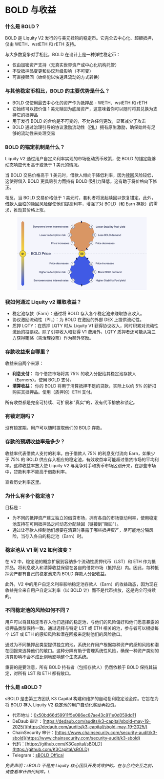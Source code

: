 # BOLD 与收益

### 什么是 BOLD？

BOLD 是 Liquity V2 发行的与美元挂钩的稳定币。它完全去中心化、超额抵押，仅由 WETH、wstETH 和 rETH 支持。

与大多数竞争对手相比，BOLD 在设计上是一种弹性稳定币：&#x20;

* 仅由加密资产支持（无真实世界资产或中心化机构托管）
* 不受抵押品变更和协议升级影响（不可变）
* 可直接赎回（始终能以快速且流动的方式转换）

### 与其他稳定币相比，BOLD 的主要优势是什么？

* BOLD 仅使用最去中心化的资产作为抵押品 - WETH、wstETH 和 rETH&#x20;
* 它始终可以按价值 1 美元赎回为底层资产，这意味着你可以随时将其兑换为支持它的抵押品
* 用于发行 BOLD 的合约是不可变的，不允许任何更改，显著减少了攻击
* BOLD 通过治理引导的协议激励流动性（[PIL](lqty-staking.md#docs-internal-guid-8a7939ae-7fff-d87a-a798-f657d5fd8501)）拥有原生激励，确保始终有足够的流动性来处理交易

### BOLD 的锚定机制是什么？

Liquity V2 通过用户自定义利率实现的市场驱动货币政策，使 BOLD 的锚定能够动态响应代币高于或低于 1 美元的情况。

当 BOLD 交易价格高于 1 美元时，借款人倾向于降低利率，因为[赎回](redemptions-and-delegation.md#what-are-redemptions)风险较低，这使得借入 BOLD 更具吸引力而持有 BOLD 吸引力降低。这有助于将价格向下修正。

相反，当 BOLD 交易价格低于 1 美元时，套利者将发起赎回以恢复锚定。此外，借款人面临的赎回风险促使他们提高利率，增强了对 BOLD（和 Earn 存款）的需求，推动其价格上涨。

<figure><img src="../.gitbook/assets/light - BOLD peg mechanism.png" alt=""><figcaption></figcaption></figure>

### 我如何通过 Liquity v2 赚取收益？

* 稳定池存款（Earn）：通过将 BOLD 存入各个稳定池来赚取协议收入。
* 协议激励流动性（PIL）：为 BOLD 在激励的外部 DEX 上提供流动性。&#x20;
* 质押 LQTY：在质押 LQTY 时从 Liquity V1 获得协议收入，同时积累对流动性激励的投票权。除了引导收入和获得 V1 费用外，LQTY 质押者还可能从第三方获得贿赂（需治理投票）作为额外奖励。

### 存款收益来自哪里？

收益来自两个来源：

* **利息支付：** 每个借贷市场将其 75% 的收入分配给其稳定池存款人（Earners）。使用 BOLD 支付。
* &#x20;**清算收益：** 你的 BOLD 将用于清算抵押不足的贷款，实际上以约 5% 的折扣购买其抵押品。使用（质押的）ETH 支付。

所有收益都是完全可持续、可扩展和"真实"的，没有代币排放和锁定。

### 有锁定期吗？  <a href="#docs-internal-guid-e33469f8-7fff-3873-3b78-742f370cf298" id="docs-internal-guid-e33469f8-7fff-3873-3b78-742f370cf298"></a>

没有锁定期。用户可以随时提取他们的 BOLD 存款。&#x20;

### 存款的预期收益率是多少？ <a href="#docs-internal-guid-9adfe211-7fff-6cdc-ba63-258b45131fbf" id="docs-internal-guid-9adfe211-7fff-6cdc-ba63-258b45131fbf"></a>

收益率代表借款人支付的利率。由于借款人 75% 的利息支付流向 Earn，如果少于 75% 的 BOLD 供应存入相应的稳定池，有效收益率可能超过借贷市场的平均利率。这种收益率放大使 Liquity V2 与竞争对手和货币市场区别开来，在那些市场中，贷款利率不能高于借款利率。

查看历史利率[这里](https://dune.com/liquity/liquity-v2#interest-rates)。

### 为什么有多个稳定池？

目标是：

* 为不同的抵押资产建立独立的借贷市场，拥有各自的市场驱动利率，使用稳定池支持在可用抵押品之间动态分配赎回（链接到"赎回"）。&#x20;
* 通过让存款人控制他们想要在清算时暴露于哪些抵押资产，尽可能地分隔风险，当存入各自的稳定池（Earn）时。

### 稳定池从 V1 到 V2 如何演变？

在 V2 中，稳定池的概念扩展到容纳多个流动性质押代币（LST）和 ETH 作为抵押品，将利息收入和清算收益保留在各自的借贷市场（抵押品）内。因此，每种抵押资产都有自己的稳定池来向 BOLD 存款人分配收益。

此外，V2 中的用户自定义利率影响稳定池存款人（Earn）的收益动态，因为现在收益完全来自用户自定义利率（以 BOLD 计）而不是代币排放，这是完全可持续的。

### 不同稳定池的风险如何不同？

用户可以将其稳定币存入他们选择的稳定池，与他们的风险偏好和他们愿意暴露的抵押品类型保持一致。通过选择与特定 LST 或 ETH 相关的池，参与者可以根据每个 LST 或 ETH 的感知风险和潜在回报来定制他们的风险敞口。

通过为不同抵押品类型提供独立的池，系统允许用户根据每种资产的感知风险和潜在回报来选择他们的敞口。这种分隔有助于管理系统性风险，确保一种资产类别的清算影响不会不成比例地影响整个生态系统。

重要的是要注意，所有 BOLD 持有者（包括存款人）仍然依赖于 BOLD 保持其锚定，对所有 LST 和 ETH 都有敞口。

### 什么是 sBOLD？

sBOLD 是由第三方团队 K3 Capital 构建和维护的自动复利稳定池金库。它旨在为将 BOLD 存入 Liquity V2 稳定池的用户自动化奖励再投资。

* 代币地址：[0x50bd66d59911f5e086ec87ae43c811e0d059dd11](https://etherscan.io/address/0x50bd66d59911f5e086ec87ae43c811e0d059dd11)
* DeDaub 审计：[https://dedaub.com/audits/k3-capital/sbold-may-19-2025/](https://dedaub.com/audits/k3-capital/sbold-may-19-2025/)
* ChainSecurity 审计：[https://www.chainsecurity.com/security-audit/k3-sbold](https://www.chainsecurity.com/security-audit/k3-sbold)
* 代码：[https://github.com/K3Capital/sBOLD](https://github.com/K3Capital/sBOLD)
* Telegram：[sBOLD Offical](https://t.me/sBOLDofficial)

_免责声明：sBOLD 不是由 Liquity 核心团队开发或维护的。在与合约交互之前，请查看审计和代码库。_\

